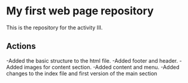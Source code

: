 # My first web page repository

This is the repository for the activity III.

## Actions

-Added the basic structure to the html file.
-Added footer and header.
-Added images for content section.
-Added content and menu.
-Added changes to the index file and first version of the main section